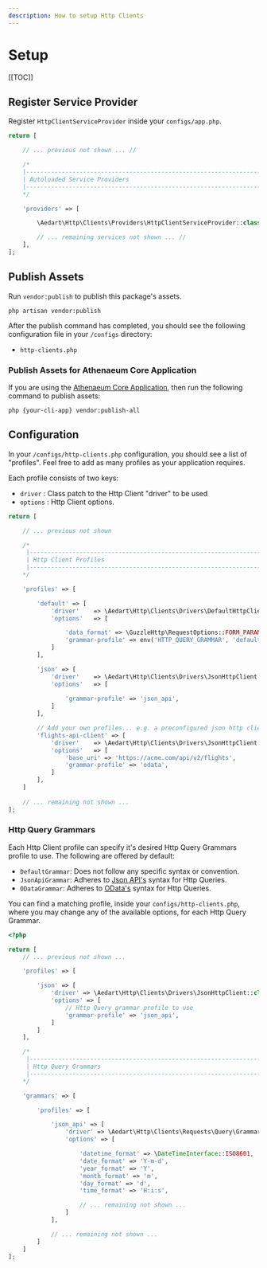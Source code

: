 ```yaml
---
description: How to setup Http Clients
---
```


# Setup

[[TOC]]

## Register Service Provider

Register `HttpClientServiceProvider` inside your `configs/app.php`. 

```php
return [

    // ... previous not shown ... //

    /*
    |--------------------------------------------------------------------------
    | Autoloaded Service Providers
    |--------------------------------------------------------------------------
    */

    'providers' => [

        \Aedart\Http\Clients\Providers\HttpClientServiceProvider::class

        // ... remaining services not shown ... //
    ],
];
```

## Publish Assets

Run `vendor:publish` to publish this package's assets.

```shell
php artisan vendor:publish
```

After the publish command has completed, you should see the following configuration file in your `/configs` directory:

- `http-clients.php`

### Publish Assets for Athenaeum Core Application

If you are using the [Athenaeum Core Application](../../core), then run the following command to publish assets:

```shell
php {your-cli-app} vendor:publish-all
```

## Configuration

In your `/configs/http-clients.php` configuration, you should see a list of "profiles".
Feel free to add as many profiles as your application requires.

Each profile consists of two keys:

* `driver` : Class patch to the Http Client "driver" to be used
* `options` : Http Client options.

```php
return [

    // ... previous not shown

    /*
     |--------------------------------------------------------------------------
     | Http Client Profiles
     |--------------------------------------------------------------------------
    */

    'profiles' => [

        'default' => [
            'driver'    => \Aedart\Http\Clients\Drivers\DefaultHttpClient::class,
            'options'   => [

                'data_format' => \GuzzleHttp\RequestOptions::FORM_PARAMS,                
                'grammar-profile' => env('HTTP_QUERY_GRAMMAR', 'default'),
            ]
        ],

        'json' => [
            'driver'    => \Aedart\Http\Clients\Drivers\JsonHttpClient::class,
            'options'   => [
                
                'grammar-profile' => 'json_api',
            ]
        ],

        // Add your own profiles... e.g. a preconfigured json http client
        'flights-api-client' => [
            'driver'    => \Aedart\Http\Clients\Drivers\JsonHttpClient::class,
            'options'   => [
                'base_uri' => 'https://acme.com/api/v2/flights',
                'grammar-profile' => 'odata',
            ]
        ],
    ]
    
    // ... remaining not shown ...
];
```

### Http Query Grammars

Each Http Client profile can specify it's desired Http Query Grammars profile to use.
The following are offered by default:

- `DefaultGrammar`: Does not follow any specific syntax or convention.
- `JsonApiGrammar`: Adheres to [Json API's](https://jsonapi.org/format/1.1/#fetching) syntax for Http Queries.
- `ODataGrammar`: Adheres to [OData's](https://www.odata.org/getting-started/basic-tutorial/#queryData) syntax for Http Queries.

You can find a matching profile, inside your `configs/http-clients.php`, where you may change any of the available options, for each Http Query Grammar.

```php
<?php

return [
    // ... previous not shown ...

    'profiles' => [

        'json' => [
            'driver' => \Aedart\Http\Clients\Drivers\JsonHttpClient::class,
            'options' => [
                // Http Query grammar profile to use
                'grammar-profile' => 'json_api',
            ]
        ]
    ],

    /*
     |--------------------------------------------------------------------------
     | Http Query Grammars
     |--------------------------------------------------------------------------
    */

    'grammars' => [

        'profiles' => [

            'json_api' => [
                'driver' => \Aedart\Http\Clients\Requests\Query\Grammars\JsonApiGrammar::class,
                'options' => [

                    'datetime_format' => \DateTimeInterface::ISO8601,
                    'date_format' => 'Y-m-d',
                    'year_format' => 'Y',
                    'month_format' => 'm',
                    'day_format' => 'd',
                    'time_format' => 'H:i:s',

                    // ... remaining not shown ...
                ]
            ],

            // ... remaining not shown ...
        ]
    ]
];
``` 

